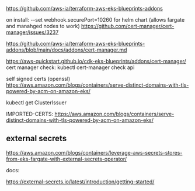 https://github.com/aws-ia/terraform-aws-eks-blueprints-addons


on install: 
 --set webhook.securePort=10260 for helm chart (allows fargate and manahged nodes to work)
 https://github.com/cert-manager/cert-manager/issues/3237


https://github.com/aws-ia/terraform-aws-eks-blueprints-addons/blob/main/docs/addons/cert-manager.md

https://aws-quickstart.github.io/cdk-eks-blueprints/addons/cert-manager/
cert manager check:
kubectl cert-manager check api

self signed certs (openssl)
https://aws.amazon.com/blogs/containers/serve-distinct-domains-with-tls-powered-by-acm-on-amazon-eks/


kubectl get ClusterIssuer

IMPORTED-CERTS:
https://aws.amazon.com/blogs/containers/serve-distinct-domains-with-tls-powered-by-acm-on-amazon-eks/


## external secrets

https://aws.amazon.com/blogs/containers/leverage-aws-secrets-stores-from-eks-fargate-with-external-secrets-operator/


docs:

https://external-secrets.io/latest/introduction/getting-started/

